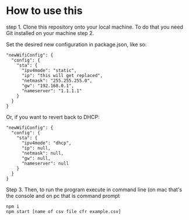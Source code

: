 # How to use this
step 1.  Clone this repository onto your local machine.  To do that you need Git installed on your machine
step 2.

Set the desired new configuration in package.json, like so:

    "newWifiConfig": {
      "config": {
        "sta": {
          "ipv4mode": "static",
          "ip": "this will get replaced",
          "netmask": "255.255.255.0",
          "gw": "192.168.0.1",
          "nameserver": "1.1.1.1"
        }
      }
    }

Or, if you want to revert back to DHCP:

    "newWifiConfig": {
      "config": {
        "sta": {
          "ipv4mode": "dhcp",
          "ip": null,
          "netmask": null,
          "gw": null,
          "nameserver": null
        }
      }
    }

Step 3.  Then, to run the program execute in command line (on mac that's the console and on pc that is command prompt

    npm i
    npm start [name of csv file cfr example.csv]
